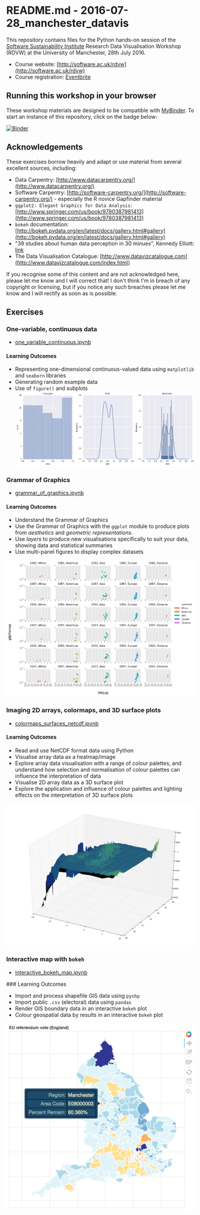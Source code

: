 # README.md - 2016-07-28_manchester_datavis

This repository contains files for the Python hands-on session of the [Software Sustainability Institute](http://software.ac.uk/) Research Data Visualisation Workshop (RDVW) at the University of Manchester, 28th July 2016.

* Course website: [http://software.ac.uk/rdvw](http://software.ac.uk/rdvw)
* Course registration: [Eventbrite](http://www.eventbrite.com/e/research-data-visualisation-workshop-rdvw-tickets-25927808774?aff=SSILandingPage)

## Running this workshop in your browser

These workshop materials are designed to be compatible with [MyBinder](mybinder.org). To start an instance of this repository, click on the badge below:

[![Binder](http://mybinder.org/badge.svg)](http://mybinder.org/repo/widdowquinn/Teaching-Data-Visualisation)

## Acknowledgements

These exercises borrow heavily and adapt or use material from several excellent sources, including:

* Data Carpentry: [http://www.datacarpentry.org/](http://www.datacarpentry.org/)
* Software Carpentry: [http://software-carpentry.org/](http://software-carpentry.org/) - especially the R novice Gapfinder material
* `ggplot2: Elegant Graphics for Data Analysis`: [http://www.springer.com/us/book/9780387981413](http://www.springer.com/us/book/9780387981413)
* `bokeh` documentation: [http://bokeh.pydata.org/en/latest/docs/gallery.html#gallery](http://bokeh.pydata.org/en/latest/docs/gallery.html#gallery)
* "39 studies about human data perception in 30 minues", Kennedy Elliott: [link](https://medium.com/@kennelliott/39-studies-about-human-perception-in-30-minutes-4728f9e31a73#.wgrldy54e)
* The Data Visualisation Catalogue: [http://www.datavizcatalogue.com](http://www.datavizcatalogue.com/index.html)


If you recognise some of this content and are not acknowledged here, please let me know and I will correct that! I don't think I'm in breach of any copyright or licensing, but if you notice any such breaches please let me know and I will rectify as soon as is possible.

## Exercises

### One-variable, continuous data

* [one_variable_continuous.ipynb](exercises/one_variable_continuous/one_variable_continuous.ipynb)

#### Learning Outcomes

* Representing one-dimensional continuous-valued data using `matplotlib` and `seaborn` libraries
* Generating random example data
* Use of `figure()` and subplots
![1D continuous data example](exercises/one_variable_continuous/images/intro_image.png)

### Grammar of Graphics

* [grammar_of_graphics.ipynb](exercises/grammar_of_graphics/grammar_of_graphics.ipynb)

#### Learning Outcomes

* Understand the Grammar of Graphics
* Use the Grammar of Graphics with the `ggplot` module to produce plots from *aesthetics* and *geometric representations*.
* Use *layers* to produce new visualisations specifically to suit your data, showing data and statistical summaries
* Use multi-panel figures to display complex datasets

![grammar of graphics example](exercises/grammar_of_graphics/images/gog.png)

### Imaging 2D arrays, colormaps, and 3D surface plots

* [colormaps_surfaces_netcdf.ipynb](exercises/colormaps_surfaces_netcdf/colormaps_surfaces_netcdf.ipynb)

#### Learning Outcomes

* Read and use NetCDF format data using Python
* Visualise array data as a heatmap/image
* Explore array data visualisation with a range of colour palettes, and understand how selection and normalisation of colour palettes can influence the interpretation of data
* Visualise 2D array data as a 3D surface plot
* Explore the application and influence of colour palettes and lighting effects on the interpretation of 3D surface plots

![3D surface plot](exercises/colormaps_surfaces_netcdf/images/intro_image.png)

### Interactive map with `bokeh`

* [interactive_bokeh_map.ipynb](exercises/interactive_bokeh_map/interactive_bokeh_map.ipynb)

### Learning Outcomes

* Import and process shapefile GIS data using `pyshp`
* Import public `.csv` (electoral) data using `pandas`
* Render GIS boundary data in an interactive `bokeh` plot
* Colour geospatial data by results in an interactive `bokeh` plot

![interactive map screenshot](exercises/interactive_bokeh_map/images/eu_ref_manchester.png)